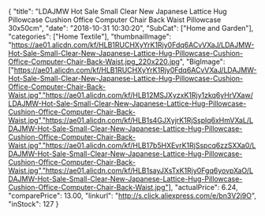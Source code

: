 {
	"title": "LDAJMW Hot Sale Small Clear New Japanese Lattice Hug Pillowcase Cushion Office Computer Chair Back Waist Pillowcase 30x50cm",
	"date": "2018-10-31 10:30:20",
	"SubCat": ["Home and Garden"],
	"categories": ["Home Textile"],
	"thumbnailImage": "https://ae01.alicdn.com/kf/HLB1RUCHXyYrK1Rjy0Fdq6ACvVXaJ/LDAJMW-Hot-Sale-Small-Clear-New-Japanese-Lattice-Hug-Pillowcase-Cushion-Office-Computer-Chair-Back-Waist.jpg_220x220.jpg",
	"BigImage": ["https://ae01.alicdn.com/kf/HLB1RUCHXyYrK1Rjy0Fdq6ACvVXaJ/LDAJMW-Hot-Sale-Small-Clear-New-Japanese-Lattice-Hug-Pillowcase-Cushion-Office-Computer-Chair-Back-Waist.jpg","https://ae01.alicdn.com/kf/HLB12MSJXyzxK1Rjy1zkq6yHrVXaw/LDAJMW-Hot-Sale-Small-Clear-New-Japanese-Lattice-Hug-Pillowcase-Cushion-Office-Computer-Chair-Back-Waist.jpg","https://ae01.alicdn.com/kf/HLB1s4GJXyjrK1RjSsplq6xHmVXaL/LDAJMW-Hot-Sale-Small-Clear-New-Japanese-Lattice-Hug-Pillowcase-Cushion-Office-Computer-Chair-Back-Waist.jpg","https://ae01.alicdn.com/kf/HLB17b5HXEvrK1RjSspcq6zzSXXa0/LDAJMW-Hot-Sale-Small-Clear-New-Japanese-Lattice-Hug-Pillowcase-Cushion-Office-Computer-Chair-Back-Waist.jpg","https://ae01.alicdn.com/kf/HLB1sayJXsTxK1Rjy0Fgq6yovpXaO/LDAJMW-Hot-Sale-Small-Clear-New-Japanese-Lattice-Hug-Pillowcase-Cushion-Office-Computer-Chair-Back-Waist.jpg"],
	"actualPrice": 6.24,
	"comparePrice": 13.00,
	"linkurl": "http://s.click.aliexpress.com/e/bn3V2j9O",
	"inStock": 127
}

